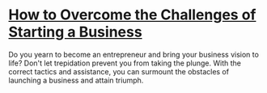 
# [How to Overcome the Challenges of Starting a Business](https://www.mindhaste.com/t/startups/how-to-overcome-the-challenges-of-starting-a-business-212)

Do you yearn to become an entrepreneur and bring your business vision to life? Don't let trepidation prevent you from taking the plunge. With the correct tactics and assistance, you can surmount the obstacles of launching a business and attain triumph.
    
